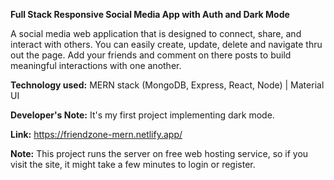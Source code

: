 **Full Stack Responsive Social Media App with Auth and Dark Mode**

A social media web application that is designed to connect, share, and interact with others. You can easily create, update, delete and navigate thru out the page. Add your friends and comment on there posts to build meaningful interactions with one another.

**Technology used:**
MERN stack (MongoDB, Express, React, Node) | Material UI

**Developer's Note:** 
It's my first project implementing dark mode.

**Link:**
https://friendzone-mern.netlify.app/

**Note:** 
 This project runs the server on free web hosting service, so if you visit the site, it might take a few minutes to login or register.
